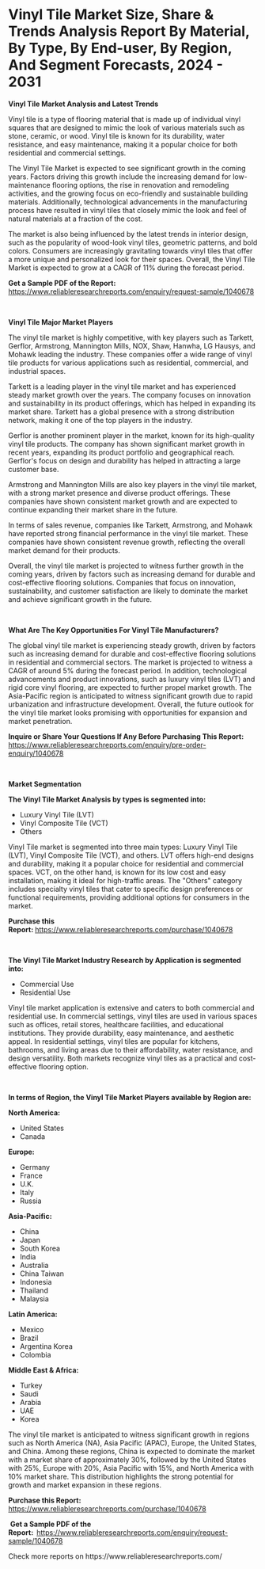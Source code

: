 <p><h1>Vinyl Tile Market Size, Share & Trends Analysis Report By Material, By Type, By End-user, By Region, And Segment Forecasts, 2024 - 2031</h1></p><p><strong>Vinyl Tile Market Analysis and Latest Trends</strong></p>
<p><p>Vinyl tile is a type of flooring material that is made up of individual vinyl squares that are designed to mimic the look of various materials such as stone, ceramic, or wood. Vinyl tile is known for its durability, water resistance, and easy maintenance, making it a popular choice for both residential and commercial settings.</p><p>The Vinyl Tile Market is expected to see significant growth in the coming years. Factors driving this growth include the increasing demand for low-maintenance flooring options, the rise in renovation and remodeling activities, and the growing focus on eco-friendly and sustainable building materials. Additionally, technological advancements in the manufacturing process have resulted in vinyl tiles that closely mimic the look and feel of natural materials at a fraction of the cost.</p><p>The market is also being influenced by the latest trends in interior design, such as the popularity of wood-look vinyl tiles, geometric patterns, and bold colors. Consumers are increasingly gravitating towards vinyl tiles that offer a more unique and personalized look for their spaces. Overall, the Vinyl Tile Market is expected to grow at a CAGR of 11% during the forecast period.</p></p>
<p><strong>Get a Sample PDF of the Report:&nbsp;</strong> <a href="https://www.reliableresearchreports.com/enquiry/request-sample/1040678">https://www.reliableresearchreports.com/enquiry/request-sample/1040678</a></p>
<p>&nbsp;</p>
<p><strong>Vinyl Tile Major Market Players</strong></p>
<p><p>The vinyl tile market is highly competitive, with key players such as Tarkett, Gerflor, Armstrong, Mannington Mills, NOX, Shaw, Hanwha, LG Hausys, and Mohawk leading the industry. These companies offer a wide range of vinyl tile products for various applications such as residential, commercial, and industrial spaces.</p><p>Tarkett is a leading player in the vinyl tile market and has experienced steady market growth over the years. The company focuses on innovation and sustainability in its product offerings, which has helped in expanding its market share. Tarkett has a global presence with a strong distribution network, making it one of the top players in the industry.</p><p>Gerflor is another prominent player in the market, known for its high-quality vinyl tile products. The company has shown significant market growth in recent years, expanding its product portfolio and geographical reach. Gerflor's focus on design and durability has helped in attracting a large customer base.</p><p>Armstrong and Mannington Mills are also key players in the vinyl tile market, with a strong market presence and diverse product offerings. These companies have shown consistent market growth and are expected to continue expanding their market share in the future.</p><p>In terms of sales revenue, companies like Tarkett, Armstrong, and Mohawk have reported strong financial performance in the vinyl tile market. These companies have shown consistent revenue growth, reflecting the overall market demand for their products.</p><p>Overall, the vinyl tile market is projected to witness further growth in the coming years, driven by factors such as increasing demand for durable and cost-effective flooring solutions. Companies that focus on innovation, sustainability, and customer satisfaction are likely to dominate the market and achieve significant growth in the future.</p></p>
<p>&nbsp;</p>
<p><strong>What Are The Key Opportunities For Vinyl Tile Manufacturers?</strong></p>
<p><p>The global vinyl tile market is experiencing steady growth, driven by factors such as increasing demand for durable and cost-effective flooring solutions in residential and commercial sectors. The market is projected to witness a CAGR of around 5% during the forecast period. In addition, technological advancements and product innovations, such as luxury vinyl tiles (LVT) and rigid core vinyl flooring, are expected to further propel market growth. The Asia-Pacific region is anticipated to witness significant growth due to rapid urbanization and infrastructure development. Overall, the future outlook for the vinyl tile market looks promising with opportunities for expansion and market penetration.</p></p>
<p><strong>Inquire or Share Your Questions If Any Before Purchasing This Report:</strong> <a href="https://www.reliableresearchreports.com/enquiry/pre-order-enquiry/1040678">https://www.reliableresearchreports.com/enquiry/pre-order-enquiry/1040678</a></p>
<p>&nbsp;</p>
<p><strong>Market Segmentation</strong></p>
<p><strong>The Vinyl Tile Market Analysis by types is segmented into:</strong></p>
<p><ul><li>Luxury Vinyl Tile (LVT)</li><li>Vinyl Composite Tile (VCT)</li><li>Others</li></ul></p>
<p><p>Vinyl Tile market is segmented into three main types: Luxury Vinyl Tile (LVT), Vinyl Composite Tile (VCT), and others. LVT offers high-end designs and durability, making it a popular choice for residential and commercial spaces. VCT, on the other hand, is known for its low cost and easy installation, making it ideal for high-traffic areas. The "Others" category includes specialty vinyl tiles that cater to specific design preferences or functional requirements, providing additional options for consumers in the market.</p></p>
<p><strong>Purchase this Report:&nbsp;</strong><a href="https://www.reliableresearchreports.com/purchase/1040678">https://www.reliableresearchreports.com/purchase/1040678</a></p>
<p>&nbsp;</p>
<p><strong>The Vinyl Tile Market Industry Research by Application is segmented into:</strong></p>
<p><ul><li>Commercial Use</li><li>Residential Use</li></ul></p>
<p><p>Vinyl tile market application is extensive and caters to both commercial and residential use. In commercial settings, vinyl tiles are used in various spaces such as offices, retail stores, healthcare facilities, and educational institutions. They provide durability, easy maintenance, and aesthetic appeal. In residential settings, vinyl tiles are popular for kitchens, bathrooms, and living areas due to their affordability, water resistance, and design versatility. Both markets recognize vinyl tiles as a practical and cost-effective flooring option.</p></p>
<p>&nbsp;</p>
<p><strong>In terms of Region, the Vinyl Tile Market Players available by Region are:</strong></p>
<p>
    <p> <strong> North America: </strong>
        <ul>
            <li>United States</li>
            <li>Canada</li>
        </ul>
        </p> 
    <p> <strong> Europe: </strong>
        <ul>
            <li>Germany</li>
            <li>France</li>
            <li>U.K.</li>
            <li>Italy</li>
            <li>Russia</li>
        </ul>
        </p> 
    <p> <strong> Asia-Pacific: </strong>
        <ul>
            <li>China</li>
            <li>Japan</li>
            <li>South Korea</li>
            <li>India</li>
            <li>Australia</li>
            <li>China Taiwan</li>
            <li>Indonesia</li>
            <li>Thailand</li>
            <li>Malaysia</li>
        </ul>
        </p> 
    <p> <strong> Latin America: </strong>
        <ul>
            <li>Mexico</li>
            <li>Brazil</li>
            <li>Argentina Korea</li>
            <li>Colombia</li>
        </ul>
        </p> 
    <p> <strong> Middle East & Africa: </strong>
        <ul>
            <li>Turkey</li>
            <li>Saudi</li>
            <li>Arabia</li>
            <li>UAE</li>
            <li>Korea</li>
        </ul>
    </p>
    </p>
<p><p>The vinyl tile market is anticipated to witness significant growth in regions such as North America (NA), Asia Pacific (APAC), Europe, the United States, and China. Among these regions, China is expected to dominate the market with a market share of approximately 30%, followed by the United States with 25%, Europe with 20%, Asia Pacific with 15%, and North America with 10% market share. This distribution highlights the strong potential for growth and market expansion in these regions.</p></p>
<p><strong>Purchase this Report: </strong><a href="https://www.reliableresearchreports.com/purchase/1040678">https://www.reliableresearchreports.com/purchase/1040678</a></p>
<p>&nbsp;<strong>Get a Sample PDF of the Report:&nbsp;&nbsp;</strong><a href="https://www.reliableresearchreports.com/enquiry/request-sample/1040678">https://www.reliableresearchreports.com/enquiry/request-sample/1040678</a></p>
<p><strong></strong></p>
<p>Check more reports on https://www.reliableresearchreports.com/</p>